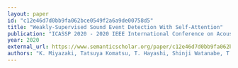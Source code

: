 ```yaml
---
layout: paper
id: "c12e46d7d0bb9fa062bce0549f2a6a9de00758d5"
title: "Weakly-Supervised Sound Event Detection With Self-Attention"
publication: "ICASSP 2020 - 2020 IEEE International Conference on Acoustics, Speech and Signal Processing (ICASSP)"
year: 2020
external_url: https://www.semanticscholar.org/paper/c12e46d7d0bb9fa062bce0549f2a6a9de00758d5
authors: "K. Miyazaki, Tatsuya Komatsu, T. Hayashi, Shinji Watanabe, T. Toda, K. Takeda"
---
```

